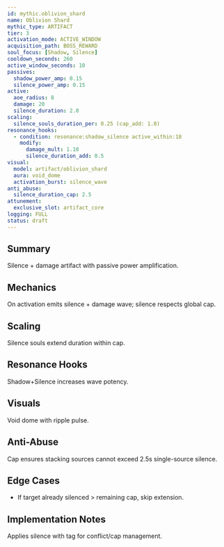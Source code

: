```yaml
---
id: mythic.oblivion_shard
name: Oblivion Shard
mythic_type: ARTIFACT
tier: 3
activation_mode: ACTIVE_WINDOW
acquisition_path: BOSS_REWARD
soul_focus: [Shadow, Silence]
cooldown_seconds: 260
active_window_seconds: 10
passives:
  shadow_power_amp: 0.15
  silence_power_amp: 0.15
active:
  aoe_radius: 8
  damage: 20
  silence_duration: 2.0
scaling:
  silence_souls_duration_per: 0.25 (cap_add: 1.0)
resonance_hooks:
  - condition: resonance:shadow_silence active_within:18
    modify:
      damage_mult: 1.10
      silence_duration_add: 0.5
visual:
  model: artifact/oblivion_shard
  aura: void_dome
  activation_burst: silence_wave
anti_abuse:
  silence_duration_cap: 2.5
attunement:
  exclusive_slot: artifact_core
logging: FULL
status: draft
---
```

## Summary
Silence + damage artifact with passive power amplification.

## Mechanics
On activation emits silence + damage wave; silence respects global cap.

## Scaling
Silence souls extend duration within cap.

## Resonance Hooks
Shadow+Silence increases wave potency.

## Visuals
Void dome with ripple pulse.

## Anti-Abuse
Cap ensures stacking sources cannot exceed 2.5s single-source silence.

## Edge Cases
* If target already silenced > remaining cap, skip extension.

## Implementation Notes
Applies silence with tag for conflict/cap management.
